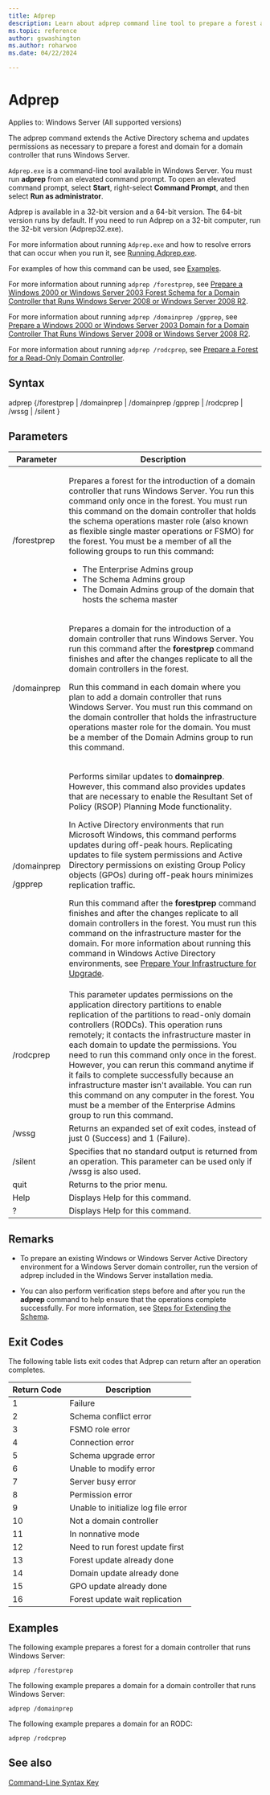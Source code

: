 ```yaml
---
title: Adprep
description: Learn about adprep command line tool to prepare a forest and domain for a domain controller for Windows Server.
ms.topic: reference
author: gswashington
ms.author: roharwoo 
ms.date: 04/22/2024

---
```


# Adprep

Applies to: Windows Server (All supported versions)

The adprep command extends the Active Directory schema and updates permissions as necessary to prepare a forest and domain for a domain controller that runs Windows Server.

`Adprep.exe` is a command-line tool available in Windows Server. You must run **adprep** from an elevated command prompt. To open an elevated command prompt, select **Start**, right-select **Command Prompt**, and then select **Run as administrator**.

Adprep is available in a 32-bit version and a 64-bit version. The 64-bit version runs by default. If you need to run Adprep on a 32-bit computer, run the 32-bit version (Adprep32.exe).

For more information about running `Adprep.exe` and how to resolve errors that can occur when you run it, see [Running Adprep.exe](/previous-versions/windows/it-pro/windows-server-2008-R2-and-2008/dd464018(v=ws.10)).

For examples of how this command can be used, see [Examples](#examples).

For more information about running `adprep /forestprep`, see [Prepare a Windows 2000 or Windows Server 2003 Forest Schema for a Domain Controller that Runs Windows Server 2008 or Windows Server 2008 R2](/previous-versions/windows/it-pro/windows-server-2008-R2-and-2008/cc753437(v=ws.10)).

For more information about running `adprep /domainprep /gpprep`, see [Prepare a Windows 2000 or Windows Server 2003 Domain for a Domain Controller That Runs Windows Server 2008 or Windows Server 2008 R2](/previous-versions/windows/it-pro/windows-server-2008-R2-and-2008/cc754670(v=ws.10)).

For more information about running `adprep /rodcprep`, see [Prepare a Forest for a Read-Only Domain Controller](/previous-versions/windows/it-pro/windows-server-2008-R2-and-2008/cc771055(v=ws.10)).

## Syntax

adprep {/forestprep | /domainprep | /domainprep /gpprep | /rodcprep | /wssg | /silent }

## Parameters


| Parameter | Description |
|---|---|
| /forestprep | <p>Prepares a forest for the introduction of a domain controller that runs Windows Server. You run this command only once in the forest. You must run this command on the domain controller that holds the schema operations master role (also known as flexible single master operations or FSMO) for the forest. You must be a member of all the following groups to run this command:</p><p><ul><li>The Enterprise Admins group</li><li>The Schema Admins group</li><li>The Domain Admins group of the domain that hosts the schema master</li></ul></p> |
| /domainprep | <p>Prepares a domain for the introduction of a domain controller that runs Windows Server. You run this command after the **forestprep** command finishes and after the changes replicate to all the domain controllers in the forest.</p><p>Run this command in each domain where you plan to add a domain controller that runs Windows Server. You must run this command on the domain controller that holds the infrastructure operations master role for the domain. You must be a member of the Domain Admins group to run this command.</p> |
| <p>/domainprep <p>/gpprep | <p>Performs similar updates to **domainprep**. However, this command also provides updates that are necessary to enable the Resultant Set of Policy (RSOP) Planning Mode functionality. <p>In Active Directory environments that run Microsoft Windows, this command performs updates during off-peak hours. Replicating updates to file system permissions and Active Directory permissions on existing Group Policy objects (GPOs) during off-peak hours minimizes replication traffic. <p>Run this command after the **forestprep** command finishes and after the changes replicate to all domain controllers in the forest. You must run this command on the infrastructure master for the domain. For more information about running this command in Windows Active Directory environments, see [Prepare Your Infrastructure for Upgrade](/previous-versions/windows/it-pro/windows-server-2003/cc783495(v=ws.10)). |
| /rodcprep | This parameter updates permissions on the application directory partitions to enable replication of the partitions to read-only domain controllers (RODCs). This operation runs remotely; it contacts the infrastructure master in each domain to update the permissions. You need to run this command only once in the forest. However, you can rerun this command anytime if it fails to complete successfully because an infrastructure master isn't available. You can run this command on any computer in the forest. You must be a member of the Enterprise Admins group to run this command. |
| /wssg | Returns an expanded set of exit codes, instead of just 0 (Success) and 1 (Failure). |
| /silent | Specifies that no standard output is returned from an operation. This parameter can be used only if /wssg is also used. |
| quit | Returns to the prior menu. |
| Help | Displays Help for this command. |
| ? | Displays Help for this command. |

## Remarks

- To prepare an existing Windows or Windows Server Active Directory environment for a Windows Server domain controller, run the version of adprep included in the Windows Server installation media.

- You can also perform verification steps before and after you run the **adprep** command to help ensure that the operations complete successfully. For more information, see [Steps for Extending the Schema](/previous-versions/windows/it-pro/windows-server-2003/cc773360(v=ws.10)).

## Exit Codes

The following table lists exit codes that Adprep can return after an operation completes.

| Return Code | Description |
|---|---|
| 1 | Failure |
| 2 | Schema conflict error |
| 3 | FSMO role error |
| 4 | Connection error |
| 5 | Schema upgrade error |
| 6 | Unable to modify error |
| 7 | Server busy error |
| 8 | Permission error |
| 9 | Unable to initialize log file error |
| 10 | Not a domain controller |
| 11 | In nonnative mode |
| 12 | Need to run forest update first |
| 13 | Forest update already done |
| 14 | Domain update already done |
| 15 | GPO update already done |
| 16 | Forest update wait replication |

## Examples

The following example prepares a forest for a domain controller that runs Windows Server:

```cli
adprep /forestprep
```

The following example prepares a domain for a domain controller that runs Windows Server:

```cli
adprep /domainprep
```

The following example prepares a domain for an RODC:

```cli
adprep /rodcprep
```

## See also

[Command-Line Syntax Key](/dotnet/standard/commandline/syntax)
